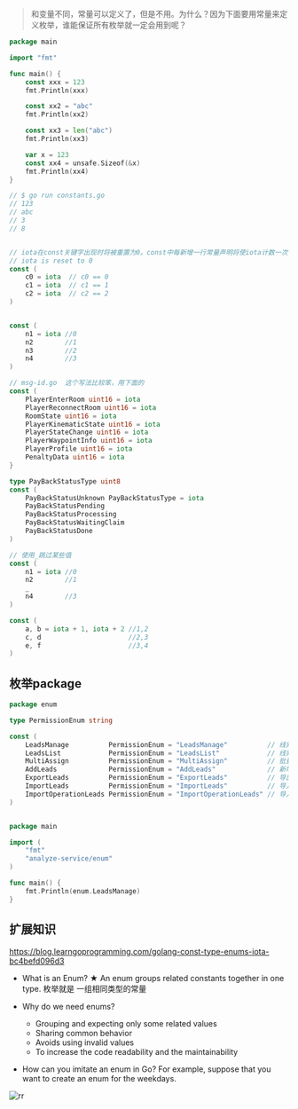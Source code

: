 > 和变量不同，常量可以定义了，但是不用。为什么？因为下面要用常量来定义枚举，谁能保证所有枚举就一定会用到呢？

```go
package main

import "fmt"

func main() {
    const xxx = 123
    fmt.Println(xxx)

    const xx2 = "abc"
    fmt.Println(xx2)

    const xx3 = len("abc")
    fmt.Println(xx3)

    var x = 123
    const xx4 = unsafe.Sizeof(&x)
    fmt.Println(xx4)
}

// $ go run constants.go
// 123
// abc
// 3
// 8


// iota在const关键字出现时将被重置为0。const中每新增一行常量声明将使iota计数一次(iota可理解为const语句块中的行索引)。 使用iota能简化定义，在定义枚举时很有用。
// iota is reset to 0
const (  
    c0 = iota  // c0 == 0
    c1 = iota  // c1 == 1
    c2 = iota  // c2 == 2
)


const (
    n1 = iota //0
    n2        //1
    n3        //2
    n4        //3
)

// msg-id.go  这个写法比较笨，用下面的
const (
    PlayerEnterRoom uint16 = iota
    PlayerReconnectRoom uint16 = iota
    RoomState uint16 = iota
    PlayerKinematicState uint16 = iota
    PlayerStateChange uint16 = iota
    PlayerWaypointInfo uint16 = iota
    PlayerProfile uint16 = iota
	PenaltyData uint16 = iota
}

type PayBackStatusType uint8
const (
	PayBackStatusUnknown PayBackStatusType = iota
	PayBackStatusPending
	PayBackStatusProcessing
	PayBackStatusWaitingClaim
	PayBackStatusDone
)

// 使用_跳过某些值
const (
    n1 = iota //0
    n2        //1
    _
    n4        //3
)

const (
    a, b = iota + 1, iota + 2 //1,2
    c, d                      //2,3
    e, f                      //3,4
)
```

## 枚举package
```go
package enum

type PermissionEnum string

const (
	LeadsManage          PermissionEnum = "LeadsManage"          // 线索管理
	LeadsList            PermissionEnum = "LeadsList"            // 线索列表
	MultiAssign          PermissionEnum = "MultiAssign"          // 批量分发
	AddLeads             PermissionEnum = "AddLeads"             // 新增线索
	ExportLeads          PermissionEnum = "ExportLeads"          // 导出线索
	ImportLeads          PermissionEnum = "ImportLeads"          // 导入线索
	ImportOperationLeads PermissionEnum = "ImportOperationLeads" // 导入线索(社群运营)
)


package main

import (
    "fmt"
    "analyze-service/enum"
)

func main() {
    fmt.Println(enum.LeadsManage)
}
```

## 扩展知识
https://blog.learngoprogramming.com/golang-const-type-enums-iota-bc4befd096d3

- What is an Enum? ★
An enum groups related constants together in one type. 枚举就是 一组相同类型的常量

- Why do we need enums?
    - Grouping and expecting only some related values
    - Sharing common behavior
    - Avoids using invalid values
    - To increase the code readability and the maintainability

- How can you imitate an enum in Go?
For example, suppose that you want to create an enum for the weekdays.

![rr](https://miro.medium.com/max/4320/1*-IYYWJQynajSdLqHEE9Hsw.png)
